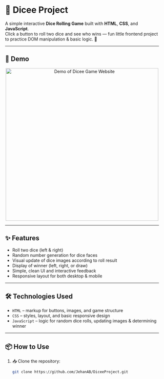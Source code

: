 # 🎲 Dicee Project

A simple interactive **Dice Rolling Game** built with **HTML**, **CSS**, and **JavaScript**.  
Click a button to roll two dice and see who wins — fun little frontend project to practice DOM manipulation & basic logic. 🎉

---

## 🎥 Demo

<p align="center">
  <img src="demo.gif" alt="Demo of Dicee Game Website" width="500"/>
</p>

---

## ✨ Features

- Roll two dice (left & right)  
- Random number generation for dice faces  
- Visual update of dice images according to roll result  
- Display of winner (left, right, or draw)  
- Simple, clean UI and interactive feedback  
- Responsive layout for both desktop & mobile  

---

## 🛠 Technologies Used

- `HTML` – markup for buttons, images, and game structure  
- `CSS` – styles, layout, and basic responsive design  
- `JavaScript` – logic for random dice rolls, updating images & determining winner  

---

## 📦 How to Use

1. 📥 Clone the repository:
   ```bash
   git clone https://github.com/JehanAB/DiceeProject.git

